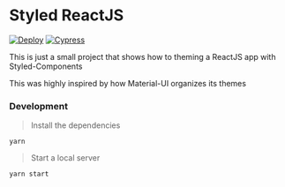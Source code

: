 # Styled ReactJS


[![Deploy](https://github.com/cicerohen/playground-styled-reactjs/actions/workflows/vercel.yml/badge.svg)](https://github.com/cicerohen/playground-styled-reactjs/actions/workflows/vercel.yml)
[![Cypress](https://github.com/cicerohen/playground-styled-reactjs/actions/workflows/cypress.yml/badge.svg)](https://github.com/cicerohen/playground-styled-reactjs/actions/workflows/cypress.yml)

This is just a small project that shows how to theming a ReactJS app with Styled-Components

This was highly inspired by how Material-UI organizes its themes


### Development

> Install the dependencies

```
yarn
```

> Start a local server

```
yarn start
```
